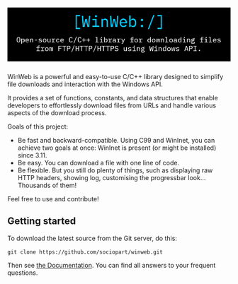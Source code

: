 # ![WinWeb](/docs/resources/ww-logo.png)

WinWeb is a powerful and easy-to-use C/C++ library designed to
simplify file downloads and interaction with the Windows API. 

It provides a set of functions, constants, and data structures that enable
developers to effortlessly download files from URLs and handle various aspects
of the download process.

Goals of this project:
- Be fast and backward-compatible. Using C99 and WinInet, you can achieve two
  goals at once: WinInet is present (or might be installed) since 3.11.
- Be easy. You can download a file with one line of code.
- Be flexible. But you still do plenty of things, such as displaying raw HTTP
  headers, showing log, customising the progressbar look... Thousands of them!

Feel free to use and contribute! 

## Getting started

To download the latest source from the Git server, do this:
```
git clone https://github.com/sociopart/winweb.git
```

Then see [the Documentation](/docs/0-docs.md). 
You can find all answers to your frequent questions.
